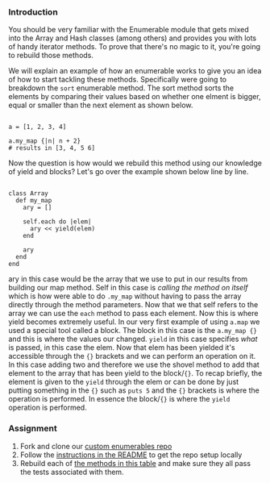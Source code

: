 ### Introduction
You should be very familiar with the Enumerable module that gets mixed into the Array and Hash classes (among others) and provides you with lots of handy iterator methods. To prove that there's no magic to it, you're going to rebuild those methods.

We will explain an example of how an enumerable works to give you an idea of how to start tackling these methods. Specifically were going to breakdown the `sort` enumerable method. The sort method sorts the elements by comparing their values based on whether one elment is bigger, equal or smaller than the next element as shown below. 

~~~

a = [1, 2, 3, 4]

a.my_map {|n| n + 2}
# results in [3, 4, 5 6]

~~~

Now the question is how would we rebuild this method using our knowledge of yield and blocks? Let's go over the example shown below line by line.

~~~

class Array
  def my_map
    ary = []
    
    self.each do |elem|
      ary << yield(elem)
    end
    
    ary
  end
end

~~~

ary in this case would be the array that we use to put in our results from building our map method. Self in this case is _calling the method on itself_ which is how were able to do `.my_map` without having to pass the array directly through the method parameters. Now that we that self refers to the array we can use the `each` method to pass each element. Now this is where yield becomes extremely useful. In our very first example of using `a.map` we used a special tool called a block. The block in this case is the `a.my_map {}` and this is where the values our changed. `yield` in this case specifies _what_ is passed, in this case the elem. Now that elem has been yielded it's accessible through the `{}` brackets and we can perform an operation on it. In this case adding two and therefore we use the shovel method to add that element to the array that has been yield to the block/`{}`. To recap briefly, the element is given to the `yield` through the elem or can be done by just putting something in the `{}` such as `puts 5` and the `{}` brackets is where the operation is performed. In essence the block/`{}` is where the `yield` operation is performed.
### Assignment
<div class="lesson-content__panel" markdown="1">

1. Fork and clone our [custom enumerables repo](https://github.com/TheOdinProject/custom_enumerable_project)
2. Follow the [instructions in the README](https://github.com/TheOdinProject/custom_enumerable_project#installation) to get the repo setup locally
3. Rebuild each of [the methods in this table](https://github.com/TheOdinProject/custom_enumerable_project#methods) and make sure they all pass the tests associated with them.

</div>
